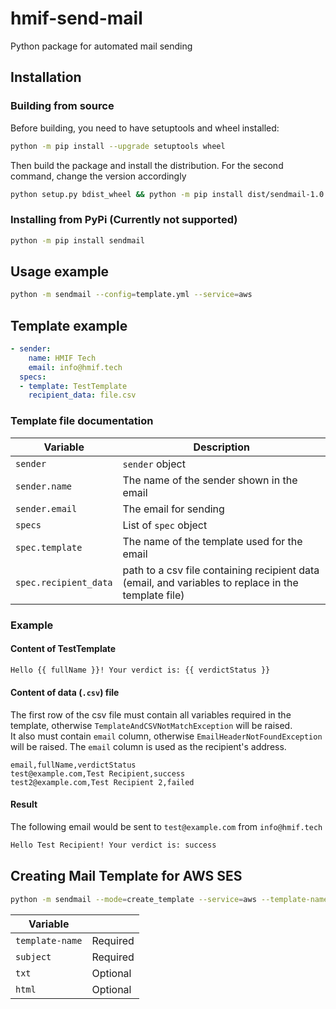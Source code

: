 # hmif-send-mail

Python package for automated mail sending

## Installation

### Building from source
Before building, you need to have setuptools and wheel installed:
```bash
python -m pip install --upgrade setuptools wheel
```

Then build the package and install the distribution. For the second command, change the version accordingly
```bash
python setup.py bdist_wheel && python -m pip install dist/sendmail-1.0.0-py3-none-any.whl
```

### Installing from PyPi (Currently not supported)
```bash
python -m pip install sendmail
```

## Usage example
```bash
python -m sendmail --config=template.yml --service=aws
```

## Template example
```yaml
- sender:
    name: HMIF Tech
    email: info@hmif.tech
  specs:
  - template: TestTemplate
    recipient_data: file.csv
```
### Template file documentation
| Variable | Description |
| ------------- | ------------- | 
| `sender` | `sender` object |
| `sender.name`| The name of the sender shown in the email | 
| `sender.email` | The email for sending |   
| `specs` | List of `spec` object |   
| `spec.template` | The name of the template used for the email |   
| `spec.recipient_data` | path to a csv file containing recipient data (email, and variables to replace in the template file) |   

### Example

#### Content of TestTemplate
```txt
Hello {{ fullName }}! Your verdict is: {{ verdictStatus }}
```

#### Content of data (`.csv`) file
The first row of the csv file must contain all variables required in the template, otherwise `TemplateAndCSVNotMatchException` will be raised. <br>
It also must contain `email` column, otherwise `EmailHeaderNotFoundException` will be raised.
The `email` column is used as the recipient's address.

```csv
email,fullName,verdictStatus
test@example.com,Test Recipient,success
test2@example.com,Test Recipient 2,failed
```

#### Result
The following email would be sent to `test@example.com` from `info@hmif.tech`

```txt
Hello Test Recipient! Your verdict is: success
```

## Creating Mail Template for AWS SES

```bash
python -m sendmail --mode=create_template --service=aws --template-name=TemplateName --subject=Subject --txt=PathToTextFile --html=PathToHTMLFile
```

| Variable |  |
| ------------- | ------------- | 
| `template-name` | Required |
| `subject`| Required |
| `txt` | Optional |  
| `html` | Optional |
